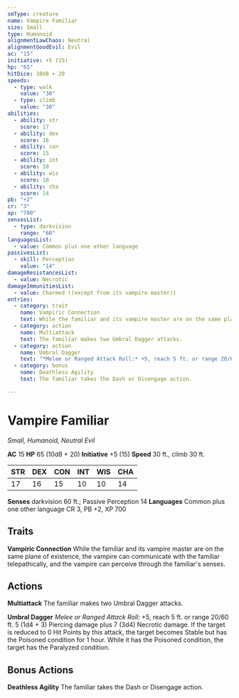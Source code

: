 ```yaml
---
smType: creature
name: Vampire Familiar
size: Small
type: Humanoid
alignmentLawChaos: Neutral
alignmentGoodEvil: Evil
ac: "15"
initiative: +5 (15)
hp: "65"
hitDice: 10d8 + 20
speeds:
  - type: walk
    value: "30"
  - type: climb
    value: "30"
abilities:
  - ability: str
    score: 17
  - ability: dex
    score: 16
  - ability: con
    score: 15
  - ability: int
    score: 10
  - ability: wis
    score: 10
  - ability: cha
    score: 14
pb: "+2"
cr: "3"
xp: "700"
sensesList:
  - type: darkvision
    range: "60"
languagesList:
  - value: Common plus one other language
passivesList:
  - skill: Perception
    value: "14"
damageResistancesList:
  - value: Necrotic
damageImmunitiesList:
  - value: Charmed ((except from its vampire master))
entries:
  - category: trait
    name: Vampiric Connection
    text: While the familiar and its vampire master are on the same plane of existence, the vampire can communicate with the familiar telepathically, and the vampire can perceive through the familiar's senses.
  - category: action
    name: Multiattack
    text: The familiar makes two Umbral Dagger attacks.
  - category: action
    name: Umbral Dagger
    text: "*Melee or Ranged Attack Roll:* +5, reach 5 ft. or range 20/60 ft. 5 (1d4 + 3) Piercing damage plus 7 (3d4) Necrotic damage. If the target is reduced to 0 Hit Points by this attack, the target becomes Stable but has the Poisoned condition for 1 hour. While it has the Poisoned condition, the target has the Paralyzed condition."
  - category: bonus
    name: Deathless Agility
    text: The familiar takes the Dash or Disengage action.

---
```


# Vampire Familiar
*Small, Humanoid, Neutral Evil*

**AC** 15
**HP** 65 (10d8 + 20)
**Initiative** +5 (15)
**Speed** 30 ft., climb 30 ft.

| STR | DEX | CON | INT | WIS | CHA |
| --- | --- | --- | --- | --- | --- |
| 17 | 16 | 15 | 10 | 10 | 14 |

**Senses** darkvision 60 ft.; Passive Perception 14
**Languages** Common plus one other language
CR 3, PB +2, XP 700

## Traits

**Vampiric Connection**
While the familiar and its vampire master are on the same plane of existence, the vampire can communicate with the familiar telepathically, and the vampire can perceive through the familiar's senses.

## Actions

**Multiattack**
The familiar makes two Umbral Dagger attacks.

**Umbral Dagger**
*Melee or Ranged Attack Roll:* +5, reach 5 ft. or range 20/60 ft. 5 (1d4 + 3) Piercing damage plus 7 (3d4) Necrotic damage. If the target is reduced to 0 Hit Points by this attack, the target becomes Stable but has the Poisoned condition for 1 hour. While it has the Poisoned condition, the target has the Paralyzed condition.

## Bonus Actions

**Deathless Agility**
The familiar takes the Dash or Disengage action.

